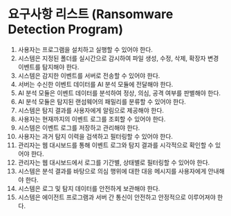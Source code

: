 # 요구사항 리스트 (Ransomware Detection Program)

1. 사용자는 프로그램을 설치하고 실행할 수 있어야 한다.
2. 시스템은 지정된 폴더를 실시간으로 감시하여 파일 생성, 수정, 삭제, 확장자 변경 이벤트를 탐지해야 한다.
3. 시스템은 감지한 이벤트를 서버로 전송할 수 있어야 한다.
4. 서버는 수신한 이벤트 데이터를 AI 분석 모듈에 전달해야 한다.
5. AI 분석 모듈은 이벤트 데이터를 분석하여 정상, 의심, 공격 여부를 판별해야 한다.
6. AI 분석 모듈은 탐지된 랜섬웨어의 패밀리를 분류할 수 있어야 한다.
7. 시스템은 탐지 결과를 사용자에게 알림으로 제공해야 한다.
8. 사용자는 현재까지의 이벤트 로그를 조회할 수 있어야 한다.
9. 시스템은 이벤트 로그를 저장하고 관리해야 한다.
10. 사용자는 과거 탐지 이력을 검색하고 필터링할 수 있어야 한다.
11. 관리자는 웹 대시보드를 통해 이벤트 로그와 탐지 결과를 시각적으로 확인할 수 있어야 한다.
12. 관리자는 웹 대시보드에서 로그를 기간별, 상태별로 필터링할 수 있어야 한다.
13. 시스템은 분석 결과를 바탕으로 의심 행위에 대한 대응 메시지를 사용자에게 안내해야 한다.
14. 시스템은 로그 및 탐지 데이터를 안전하게 보관해야 한다.
15. 시스템은 에이전트 프로그램과 서버 간 통신이 안전하고 안정적으로 이루어져야 한다.
